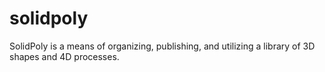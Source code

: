 # solidpoly

SolidPoly is a means of organizing, publishing, and utilizing a library of 3D shapes and 4D processes.
